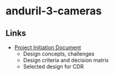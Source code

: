 # anduril-3-cameras

## Links

- [Project Initiation Document](docs/project-initiation-document.md)
    - Design concepts, challenges
    - Design criteria and decision matrix
    - Selected design for CDR
